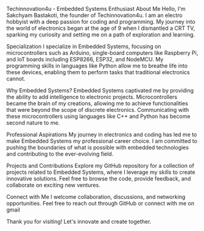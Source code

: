 Techinnovation4u - Embedded Systems Enthusiast
About Me
Hello, I'm Sakchyam Bastakoti, the founder of Techinnovation4u. I am an electro hobbyist with a deep passion for coding and programming. My journey into the world of electronics began at the age of 9 when I dismantled a CRT TV, sparking my curiosity and setting me on a path of exploration and learning.

Specialization
I specialize in Embedded Systems, focusing on microcontrollers such as Arduino, single-board computers like Raspberry Pi, and IoT boards including ESP8266, ESP32, and NodeMCU. My programming skills in languages like Python allow me to breathe life into these devices, enabling them to perform tasks that traditional electronics cannot.

Why Embedded Systems?
Embedded Systems captivated me by providing the ability to add intelligence to electronic projects. Microcontrollers became the brain of my creations, allowing me to achieve functionalities that were beyond the scope of discrete electronics. Communicating with these microcontrollers using languages like C++ and Python has become second nature to me.

Professional Aspirations
My journey in electronics and coding has led me to make Embedded Systems my professional career choice. I am committed to pushing the boundaries of what is possible with embedded technologies and contributing to the ever-evolving field.

Projects and Contributions
Explore my GitHub repository for a collection of projects related to Embedded Systems, where I leverage my skills to create innovative solutions. Feel free to browse the code, provide feedback, and collaborate on exciting new ventures.

Connect with Me
I welcome collaboration, discussions, and networking opportunities. Feel free to reach out through GitHub or connect with me on gmail

Thank you for visiting! Let's innovate and create together.
